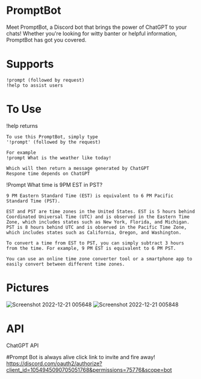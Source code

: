 # PromptBot

Meet PromptBot, a Discord bot that brings the power of ChatGPT to your chats! Whether you're looking for witty banter or helpful information, PromptBot has got you covered.

# Supports
```
!prompt (followed by request)
!help to assist users
```

# To Use
!help returns 
```
To use this PromptBot, simply type
'!prompt' (followed by the request)

For example
!prompt What is the weather like today!

Which will then return a message generated by ChatGPT
Respone time depends on ChatGPT
```
!Prompt What time is 9PM EST in PST?
```
9 PM Eastern Standard Time (EST) is equivalent to 6 PM Pacific Standard Time (PST).

EST and PST are time zones in the United States. EST is 5 hours behind Coordinated Universal Time (UTC) and is observed in the Eastern Time Zone, which includes states such as New York, Florida, and Michigan. PST is 8 hours behind UTC and is observed in the Pacific Time Zone, which includes states such as California, Oregon, and Washington.

To convert a time from EST to PST, you can simply subtract 3 hours from the time. For example, 9 PM EST is equivalent to 6 PM PST.

You can use an online time zone converter tool or a smartphone app to easily convert between different time zones.
```
# Pictures
![Screenshot 2022-12-21 005648](https://user-images.githubusercontent.com/78048789/208833019-575a5a42-a370-4547-aeb1-006b3663733c.png)
![Screenshot 2022-12-21 005848](https://user-images.githubusercontent.com/78048789/208833068-b1b67b34-f6e4-4081-93c1-c8be6710e897.png)

# API
ChatGPT API

#Prompt Bot is always alive click link to invite and fire away!
https://discord.com/oauth2/authorize?client_id=1054945090705051768&permissions=75776&scope=bot



